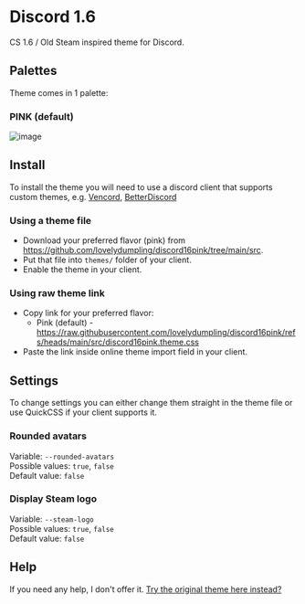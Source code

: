 # Discord 1.6
CS 1.6 / Old Steam inspired theme for Discord.

## Palettes
Theme comes in 1 palette:

### PINK (default)
![image](https://github.com/user-attachments/assets/18964781-fb4f-4a54-84bb-7986a3e3b733)


## Install
To install the theme you will need to use a discord client that supports custom themes, e.g. [Vencord](https://vencord.dev/), [BetterDiscord](https://betterdiscord.app/)
### Using a theme file
- Download your preferred flavor (pink) from https://github.com/lovelydumpling/discord16pink/tree/main/src.
- Put that file into `themes/` folder of your client.
- Enable the theme in your client.

### Using raw theme link
- Copy link for your preferred flavor:
  - Pink (default) - https://raw.githubusercontent.com/lovelydumpling/discord16pink/refs/heads/main/src/discord16pink.theme.css
- Paste the link inside online theme import field in your client.

## Settings
To change settings you can either change them straight in the theme file or use QuickCSS if your client supports it.

### Rounded avatars
Variable: `--rounded-avatars`  
Possible values: `true`, `false`  
Default value: `false`

### Display Steam logo
Variable: `--steam-logo`  
Possible values: `true`, `false`  
Default value: `false`

## Help
If you need any help, I don't offer it. [Try the original theme here instead?](https://github.com/dom1torii/discord16)
